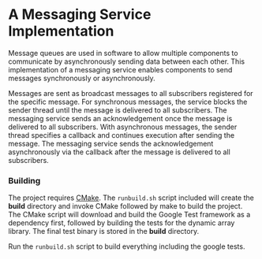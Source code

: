 # A Messaging Service Implementation

Message queues are used in software to allow multiple components to communicate by asynchronously sending data between each other. This implementation of a messaging service enables components to send messages synchronously or asynchronously. 

Messages are sent as broadcast messages to all subscribers registered for the specific message. For synchronous messages, the service blocks the sender thread until the message is delivered to all subscribers. The messaging service sends an acknowledgement once the message is delivered to all subscribers. With asynchronous messages, the sender thread specifies a callback and continues execution after sending the message. The messaging service sends the acknowledgement asynchronously via the callback after the message is delivered to all subscribers.

### Building

The project requires [CMake](https://cmake.org). The `runbuild.sh` script included will create the **build** directory and invoke CMake followed by make to build the project. The CMake script will download and build the Google Test framework as a dependency first, followed by building the tests for the dynamic array library. The final test binary is stored in the **build** directory.

Run the `runbuild.sh` script to build everything including the google tests.

